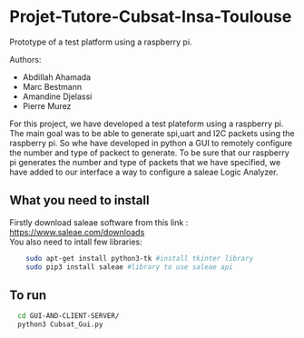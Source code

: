 # Projet-Tutore-Cubsat-Insa-Toulouse
Prototype of a test platform using a raspberry pi.

Authors:
 * Abdillah Ahamada
 * Marc Bestmann
 * Amandine Djelassi
 * Pierre Murez

For this project, we have developed a test plateform using a raspberry pi. The main goal was to be able to generate spi,uart and I2C
packets using the raspberry pi. So whe have developed in python a GUI to remotely configure the number and type of packect to generate.
To be sure that our raspberry pi generates the number and type of packets that we have specified, we have added to our interface a way to configure
a saleae Logic Analyzer.

## What you need to install 
  Firstly download saleae software from this link : https://www.saleae.com/downloads <br/>
  You also need to intall few libraries:
  
  ```bash
      sudo apt-get install python3-tk #install tkinter library
      sudo pip3 install saleae #library to use saleae api
  ```

## To run

  ```bash
    cd GUI-AND-CLIENT-SERVER/
    python3 Cubsat_Gui.py 
  ```
